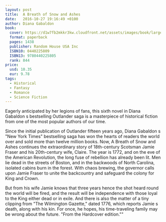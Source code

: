 ```yaml
---
layout: post
title:  A Breath of Snow and Ashes
date:   2016-10-27 19:16:49 +0100
author: Diana Gabaldon
book: 
  cover: https://d1w7fb2mkkr3kw.cloudfront.net/assets/images/book/large/9780/4402/9780440225805.jpg
  format: paperback
  pages: 1438
  publisher: Random House USA Inc
  ISBN10: 0440225809
  ISBN13: 9780440225805
  rank: 844
price: 
  usd: 10.35
  eur: 9.78
tags:
  - Historical
  - Fantasy
  - Romance
  - Science Fiction
---
```


Eagerly anticipated by her legions of fans, this sixth novel in Diana Gabaldon s bestselling Outlander saga is a masterpiece of historical fiction from one of the most popular authors of our time. 

Since the initial publication of Outlander fifteen years ago, Diana Gabaldon s "New York Times" bestselling saga has won the hearts of readers the world over and sold more than twelve million books. Now, A Breath of Snow and Ashes continues the extraordinary story of 18th-century Scotsman Jamie Fraser and his 20th-century wife, Claire. 
The year is 1772, and on the eve of the American Revolution, the long fuse of rebellion has already been lit. Men lie dead in the streets of Boston, and in the backwoods of North Carolina, isolated cabins burn in the forest. With chaos brewing, the governor calls upon Jamie Fraser to unite the backcountry and safeguard the colony for King and Crown. 

But from his wife Jamie knows that three years hence the shot heard round the world will be fired, and the result will be independence with those loyal to the King either dead or in exile. And there is also the matter of a tiny clipping from "The Wilmington Gazette," dated 1776, which reports Jamie s death, along with his kin. For once, he hopes, his time-traveling family may be wrong about the future. "From the Hardcover edition.""

